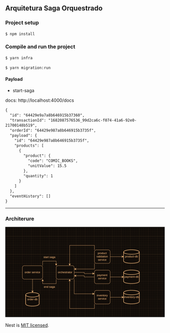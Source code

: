 ## Arquitetura Saga Orquestrado

### Project setup

```bash
$ npm install
```

### Compile and run the project

```bash
$ yarn infra
```

```bash
$ yarn migration:run
```

#### Payload

- start-saga

docs: http://localhost:4000/docs

```
{
  "id": "64429e9a7a8b646915b37360",
  "transactionId": "1682087576536_99d2ca6c-f074-41a6-92e0-21700148b519",
  "orderId": "64429e987a8b646915b3735f",
  "payload": {
    "id": "64429e987a8b646915b3735f",
    "products": [
      {
        "product": {
          "code": "COMIC_BOOKS",
          "unitValue": 15.5
        },
        "quantity": 1
      }
    ]
  },
  "eventHistory": []
}
```

---

### Architerure

![Architecture](./docs/arch.png)

Nest is [MIT licensed](https://github.com/nestjs/nest/blob/master/LICENSE).

